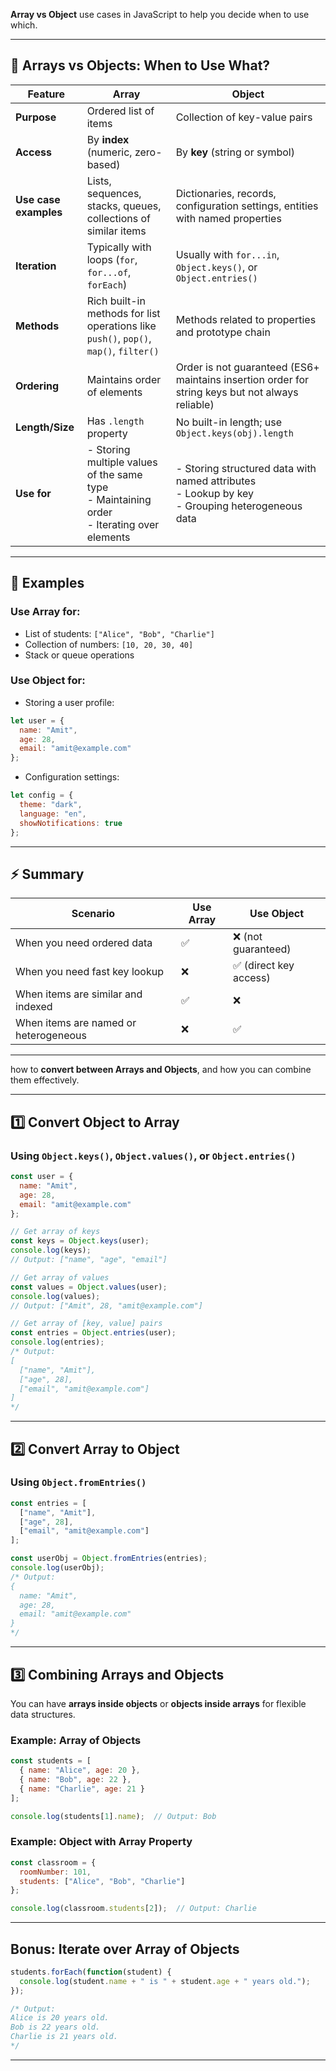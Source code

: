  **Array vs Object** use cases in JavaScript to help you decide when to use which.

---

## 🔄 Arrays vs Objects: When to Use What?

| Feature               | Array                                                                                              | Object                                                                                                  |
| --------------------- | -------------------------------------------------------------------------------------------------- | ------------------------------------------------------------------------------------------------------- |
| **Purpose**           | Ordered list of items                                                                              | Collection of key-value pairs                                                                           |
| **Access**            | By **index** (numeric, zero-based)                                                                 | By **key** (string or symbol)                                                                           |
| **Use case examples** | Lists, sequences, stacks, queues, collections of similar items                                     | Dictionaries, records, configuration settings, entities with named properties                           |
| **Iteration**         | Typically with loops (`for`, `for...of`, `forEach`)                                                | Usually with `for...in`, `Object.keys()`, or `Object.entries()`                                         |
| **Methods**           | Rich built-in methods for list operations like `push()`, `pop()`, `map()`, `filter()`              | Methods related to properties and prototype chain                                                       |
| **Ordering**          | Maintains order of elements                                                                        | Order is not guaranteed (ES6+ maintains insertion order for string keys but not always reliable)        |
| **Length/Size**       | Has `.length` property                                                                             | No built-in length; use `Object.keys(obj).length`                                                       |
| **Use for**           | - Storing multiple values of the same type <br> - Maintaining order <br> - Iterating over elements | - Storing structured data with named attributes <br> - Lookup by key <br> - Grouping heterogeneous data |

---

## 📝 Examples

### Use Array for:

* List of students: `["Alice", "Bob", "Charlie"]`
* Collection of numbers: `[10, 20, 30, 40]`
* Stack or queue operations

### Use Object for:

* Storing a user profile:

```javascript
let user = {
  name: "Amit",
  age: 28,
  email: "amit@example.com"
};
```

* Configuration settings:

```javascript
let config = {
  theme: "dark",
  language: "en",
  showNotifications: true
};
```

---

## ⚡ Summary

| Scenario                              | Use Array | Use Object            |
| ------------------------------------- | --------- | --------------------- |
| When you need ordered data            | ✅         | ❌ (not guaranteed)    |
| When you need fast key lookup         | ❌         | ✅ (direct key access) |
| When items are similar and indexed    | ✅         | ❌                     |
| When items are named or heterogeneous | ❌         | ✅                     |

---

how to **convert between Arrays and Objects**, and how you can combine them effectively.

---

## 1️⃣ Convert Object to Array

### Using `Object.keys()`, `Object.values()`, or `Object.entries()`

```javascript
const user = {
  name: "Amit",
  age: 28,
  email: "amit@example.com"
};

// Get array of keys
const keys = Object.keys(user);
console.log(keys);  
// Output: ["name", "age", "email"]

// Get array of values
const values = Object.values(user);
console.log(values);  
// Output: ["Amit", 28, "amit@example.com"]

// Get array of [key, value] pairs
const entries = Object.entries(user);
console.log(entries);  
/* Output:
[
  ["name", "Amit"],
  ["age", 28],
  ["email", "amit@example.com"]
]
*/
```

---

## 2️⃣ Convert Array to Object

### Using `Object.fromEntries()`

```javascript
const entries = [
  ["name", "Amit"],
  ["age", 28],
  ["email", "amit@example.com"]
];

const userObj = Object.fromEntries(entries);
console.log(userObj);
/* Output:
{
  name: "Amit",
  age: 28,
  email: "amit@example.com"
}
*/
```

---

## 3️⃣ Combining Arrays and Objects

You can have **arrays inside objects** or **objects inside arrays** for flexible data structures.

### Example: Array of Objects

```javascript
const students = [
  { name: "Alice", age: 20 },
  { name: "Bob", age: 22 },
  { name: "Charlie", age: 21 }
];

console.log(students[1].name);  // Output: Bob
```

### Example: Object with Array Property

```javascript
const classroom = {
  roomNumber: 101,
  students: ["Alice", "Bob", "Charlie"]
};

console.log(classroom.students[2]);  // Output: Charlie
```

---

## Bonus: Iterate over Array of Objects

```javascript
students.forEach(function(student) {
  console.log(student.name + " is " + student.age + " years old.");
});

/* Output:
Alice is 20 years old.
Bob is 22 years old.
Charlie is 21 years old.
*/
```

---



